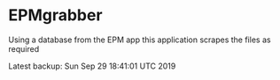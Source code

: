 # EPMgrabber
Using a database from the EPM app this application scrapes the files as required


Latest backup: Sun Sep 29 18:41:01 UTC 2019
